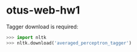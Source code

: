 # otus-web-hw1

Tagger download is required:
```python
>>> import nltk
>>> nltk.download('averaged_perceptron_tagger')
```

